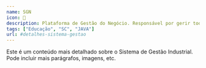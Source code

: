 ```yaml
---
name: SGN
icon: 🚀
description: Plataforma de Gestão do Negócio. Responsável por gerir toda a educação do SENAI e SESI de Santa Catarina.
tags: ["Educação", "SC", "JAVA"]
url: #detalhes-sistema-gestao
---
```

Este é um conteúdo mais detalhado sobre o Sistema de Gestão Industrial.
Pode incluir mais parágrafos, imagens, etc.